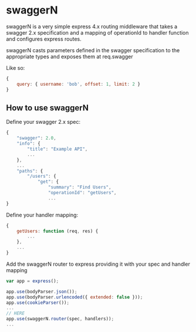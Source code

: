 swaggerN
========

swaggerN is a very simple express 4.x routing middleware that takes a swagger 2.x specification and a mapping of operationId to handler function and configures express routes.

swaggerN casts parameters defined in the swagger specification to the appropriate types and exposes them at req.swagger

Like so:

```JavaScript
{
    query: { username: 'bob', offset: 1, limit: 2 }
}
```

## How to use swaggerN

Define your swagger 2.x spec:

```JavaScript
{
    "swagger": 2.0,
    "info": {
        "title": "Example API",
        ...
    },
    ...
    "paths": {
        "/users": {
            "get": {
				"summary": "Find Users",
				"operationId": "getUsers",
				...
}
```

Define your handler mapping:

```JavaScript
{
	getUsers: function (req, res) {
		...
	},
	...
}
```

Add the swaggerN router to express providing it with your spec and handler mapping

```JavaScript
var app = express();

app.use(bodyParser.json());
app.use(bodyParser.urlencoded({ extended: false }));
app.use(cookieParser());
...
// HERE
app.use(swaggerN.router(spec, handlers));
...
```